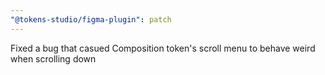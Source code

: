 ```yaml
---
"@tokens-studio/figma-plugin": patch
---
```


Fixed a bug that casued Composition token's scroll menu to behave weird when scrolling down